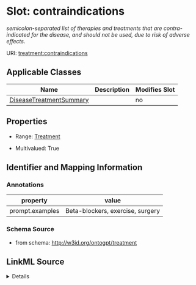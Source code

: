 

# Slot: contraindications


_semicolon-separated list of therapies and treatments that are contra-indicated for the disease, and should not be used, due to risk of adverse effects._



URI: [treatment:contraindications](http://w3id.org/ontogpt/treatments/contraindications)



<!-- no inheritance hierarchy -->





## Applicable Classes

| Name | Description | Modifies Slot |
| --- | --- | --- |
| [DiseaseTreatmentSummary](DiseaseTreatmentSummary.md) |  |  no  |







## Properties

* Range: [Treatment](Treatment.md)

* Multivalued: True





## Identifier and Mapping Information





### Annotations

| property | value |
| --- | --- |
| prompt.examples | Beta-blockers, exercise, surgery |



### Schema Source


* from schema: http://w3id.org/ontogpt/treatment




## LinkML Source

<details>
```yaml
name: contraindications
annotations:
  prompt.examples:
    tag: prompt.examples
    value: Beta-blockers, exercise, surgery
description: semicolon-separated list of therapies and treatments that are contra-indicated
  for the disease, and should not be used, due to risk of adverse effects.
from_schema: http://w3id.org/ontogpt/treatment
rank: 1000
multivalued: true
alias: contraindications
owner: DiseaseTreatmentSummary
domain_of:
- DiseaseTreatmentSummary
range: Treatment

```
</details>
